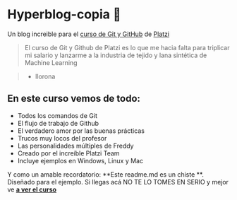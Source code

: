 # Hyperblog-copia 💚
Un blog increible para el [curso de Git y GitHub](http://https://platzi.com/cursos/git-github/ "curso de Git y GitHub") de [Platzi](http://platzi.com "Platzi") 
> El curso de Git y Github de Platzi es lo que me hacia falta para triplicar mi salario y lanzarme a la industria de tejido y lana sintética de Machine Learning 

> - llorona 

## En este curso vemos de todo:
* Todos los comandos de Git
* El flujo de trabajo de Github 
* El verdadero amor por las buenas prácticas 
* Trucos muy locos del profesor
* Las personalidades múltiples de Freddy 
* Creado por el increíble Platzi Team 
* Incluye ejemplos en Windows, Linux y Mac

Y como un amable recordatorio: **Este readme.md es un chiste **. Diseñado para el ejemplo. Si llegas acá NO TE LO TOMES EN SERIO y mejor ve [**a ver el curso**](http://https://platzi.com/cursos/git-github/ "a ver el curso")
